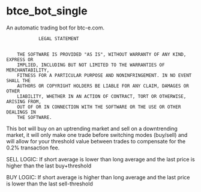 btce_bot_single
===============

An automatic trading bot for btc-e.com.



  				LEGAL STATEMENT

		
		THE SOFTWARE IS PROVIDED "AS IS", WITHOUT WARRANTY OF ANY KIND, EXPRESS OR
		IMPLIED, INCLUDING BUT NOT LIMITED TO THE WARRANTIES OF MERCHANTABILITY,
		FITNESS FOR A PARTICULAR PURPOSE AND NONINFRINGEMENT. IN NO EVENT SHALL THE
		AUTHORS OR COPYRIGHT HOLDERS BE LIABLE FOR ANY CLAIM, DAMAGES OR OTHER
		LIABILITY, WHETHER IN AN ACTION OF CONTRACT, TORT OR OTHERWISE, ARISING FROM,
		OUT OF OR IN CONNECTION WITH THE SOFTWARE OR THE USE OR OTHER DEALINGS IN
		THE SOFTWARE.


This bot will buy on an uptrending market and sell on a downtrending market, it will only make one trade before
switching modes (buy/sell) and will allow for your threshold value between trades to compensate for the 0.2% transaction fee.


SELL LOGIC: If short average is lower than long average and the last price is higher than the last buy+threshold

BUY LOGIC: If short average is higher than long average and the last price is lower than the last sell-threshold
